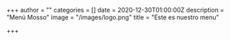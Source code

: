 +++
author = ""
categories = []
date = 2020-12-30T01:00:00Z
description = "Menú Mosso"
image = "/images/logo.png"
title = "Este es nuestro menu"

+++
    <object data="/images/menu_mosso__3_.pdf" type="application/pdf" width="100%"> 
    </object>
    
